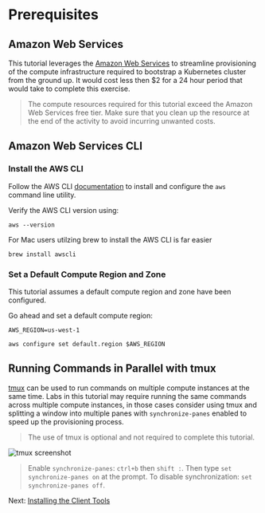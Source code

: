# Prerequisites

## Amazon Web Services

This tutorial leverages the [Amazon Web Services](https://aws.amazon.com/) to streamline provisioning of the compute infrastructure required to bootstrap a Kubernetes cluster from the ground up. It would cost less then $2 for a 24 hour period that would take to complete this exercise.

> The compute resources required for this tutorial exceed the Amazon Web Services free tier. Make sure that you clean up the resource at the end of the activity to avoid incurring unwanted costs. 

## Amazon Web Services CLI

### Install the AWS CLI

Follow the AWS CLI [documentation](https://aws.amazon.com/cli/) to install and configure the `aws` command line utility.

Verify the AWS CLI version using:

```
aws --version
```
For Mac users utilzing brew to install the AWS CLI is far easier 
```
brew install awscli
```
### Set a Default Compute Region and Zone

This tutorial assumes a default compute region and zone have been configured.

Go ahead and set a default compute region:

```
AWS_REGION=us-west-1

aws configure set default.region $AWS_REGION
```


## Running Commands in Parallel with tmux

[tmux](https://github.com/tmux/tmux/wiki) can be used to run commands on multiple compute instances at the same time. Labs in this tutorial may require running the same commands across multiple compute instances, in those cases consider using tmux and splitting a window into multiple panes with `synchronize-panes` enabled to speed up the provisioning process.

> The use of tmux is optional and not required to complete this tutorial.

![tmux screenshot](images/tmux-screenshot.png)

> Enable `synchronize-panes`: `ctrl+b` then `shift :`. Then type `set synchronize-panes on` at the prompt. To disable synchronization: `set synchronize-panes off`.

Next: [Installing the Client Tools](02-client-tools.md)

